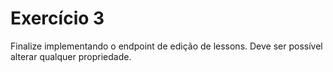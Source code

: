 # Exercício 3

Finalize implementando o endpoint de edição de lessons. Deve ser possível alterar qualquer propriedade.
